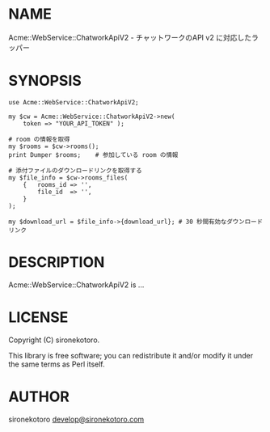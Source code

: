 # NAME

Acme::WebService::ChatworkApiV2 - チャットワークのAPI v2 に対応したラッパー

# SYNOPSIS

    use Acme::WebService::ChatworkApiV2;

    my $cw = Acme::WebService::ChatworkApiV2->new(
        token => "YOUR_API_TOKEN" );

    # room の情報を取得
    my $rooms = $cw->rooms();
    print Dumper $rooms;    # 参加している room の情報

    # 添付ファイルのダウンロードリンクを取得する
    my $file_info = $cw->rooms_files(
        {   rooms_id => '',
            file_id  => '',
        }
    );

    my $download_url = $file_info->{download_url}; # 30 秒間有効なダウンロードリンク

# DESCRIPTION

Acme::WebService::ChatworkApiV2 is ...

# LICENSE

Copyright (C) sironekotoro.

This library is free software; you can redistribute it and/or modify
it under the same terms as Perl itself.

# AUTHOR

sironekotoro <develop@sironekotoro.com>

